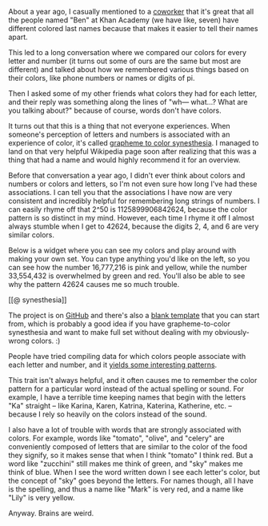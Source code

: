 About a year ago, I casually mentioned to a [coworker](https://twitter.com/ariabuckles) that it's great that all the people named "Ben" at Khan Academy (we have like, seven) have different colored last names because that makes it easier to tell their names apart.

This led to a long conversation where we compared our colors for every letter and number (it turns out some of ours are the same but most are different) and talked about how we remembered various things based on their colors, like phone numbers or names or digits of pi.

Then I asked some of my other friends what colors they had for each letter, and their reply was something along the lines of "wh— what...? What are you talking about?" because of course, words don't have colors.

It turns out that this is a thing that not everyone experiences. When someone's perception of letters and numbers is associated with an experience of color, it's called [grapheme to color synesthesia](https://en.wikipedia.org/wiki/Grapheme_%E2%86%92_color_synesthesia). I managed to land on that very helpful Wikipedia page soon after realizing that this was a thing that had a name and would highly recommend it for an overview.

Before that conversation a year ago, I didn't ever think about colors and numbers or colors and letters, so I'm not even sure how long I've had these associations. I can tell you that the associations I have now are very consistent and incredibly helpful for remembering long strings of numbers. I can easily rhyme off that 2^50 is 1125899906842624, because the color pattern is so distinct in my mind. However, each time I rhyme it off I almost always stumble when I get to 42624, because the digits 2, 4, and 6 are very similar colors.

Below is a widget where you can see my colors and play around with making your own set. You can type anything you'd like on the left, so you can see how the number 16,777,216 is pink and yellow, while the number 33,554,432 is overwhelmed by green and red. You'll also be able to see why the pattern 42624 causes me so much trouble.

[[@ synesthesia]]

The project is on [GitHub](https://github.com/allofthenorthwood/synesthesia) and there's also a [blank template](http://allofthenorthwood.github.io/synesthesia/) that you can start from, which is probably a good idea if you have grapheme-to-color synesthesia and want to make full set without dealing with my obviously-wrong colors. :)

People have tried compiling data for which colors people associate with each letter and number, and it [yields some interesting patterns](http://www.musanim.com/synesthesia/).

This trait isn't always helpful, and it often causes me to remember the color pattern for a particular word instead of the actual spelling or sound. For example, I have a terrible time keeping names that begin with the letters "Ka" straight – like Karina, Karen, Katrina, Katerina, Katherine, etc. – because I rely so heavily on the colors instead of the sound.

I also have a lot of trouble with words that are strongly associated with colors. For example, words like "tomato", "olive", and "celery" are conveniently composed of letters that are similar to the color of the food they signify, so it makes sense that when I think "tomato" I think red. But a word like "zucchini" still makes me think of green, and "sky" makes me think of blue. When I see the word written down I see each letter's color, but the concept of "sky" goes beyond the letters. For names though, all I have is the spelling, and thus a name like "Mark" is very red, and a name like "Lily" is very yellow.

Anyway. Brains are weird.
